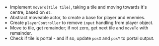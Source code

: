 * Implement `moveTo(Tile tile)`, taking a tile and moving towards it's centre, based on `dt`.
* Abstract moveable actor, to create a base for player and enemies.
* Create `playerController` to remove `input` handling from player object.
* Move to tile, get remainder; if not zero, get next tile and `moveTo` with remainder.
* Check if tile is portal - and if so, update `posX` and `posY` to portal output.
